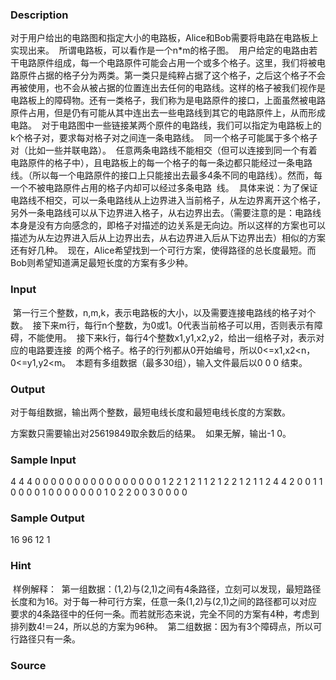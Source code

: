 
### Description
对于用户给出的电路图和指定大小的电路板，Alice和Bob需要将电路在电路板上实现出来。 
所谓电路板，可以看作是一个n*m的格子图。 
用户给定的电路由若干电路原件组成，每一个电路原件可能会占用一个或多个格子。这里，我们将被电路原件占据的格子分为两类。第一类只是纯粹占据了这个格子，之后这个格子不会再被使用，也不会从被占据的位置连出去任何的电路线。这样的格子被我们视作是电路板上的障碍物。还有一类格子，我们称为是电路原件的接口，上面虽然被电路原件占用，但是仍有可能从其中连出去一些电路线到其它的电路原件上，从而形成电路。 
对于电路图中一些链接某两个原件的电路线，我们可以指定为电路板上的k个格子对，要求每对格子对之间连一条电路线。 
同一个格子可能属于多个格子对（比如一些并联电路）。 
任意两条电路线不能相交（但可以连接到同一个有着电路原件的格子中），且电路板上的每一个格子的每一条边都只能经过一条电路线。（所以每一个电路原件的接口上只能接出去最多4条不同的电路线）。然而，每一个不被电路原件占用的格子内却可以经过多条电路 
线。 
具体来说：为了保证电路线不相交，可以一条电路线从上边界进入当前格子，从左边界离开这个格子，另外一条电路线可以从下边界进入格子，从右边界出去。（需要注意的是：电路线本身是没有方向感念的，即格子对描述的边关系是无向边。所以这样的方案也可以描述为从左边界进入后从上边界出去，从右边界进入后从下边界出去）相似的方案还有好几种。 
现在，Alice希望找到一个可行方案，使得路径的总长度最短。而Bob则希望知道满足最短长度的方案有多少种。 

### Input
 第一行三个整数，n,m,k，表示电路板的大小，以及需要连接电路线的格子对个数。 
接下来m行，每行n个整数，为0或1。0代表当前格子可以用，否则表示有障碍，不能使用。 
接下来k行，每行4个整数x1,y1,x2,y2，给出一组格子对，表示对应的电路要连接 
的两个格子。格子的行列都从0开始编号，所以0<=x1,x2<n，0<=y1,y2<m。 
本题有多组数据（最多30组），输入文件最后以0 0 0 结束。 

### Output
对于每组数据，输出两个整数，最短电线长度和最短电线长度的方案数。 

方案数只需要输出对25619849取余数后的结果。 
如果无解，输出-1 0。


### Sample Input
4 4 4
0 0 0 0
0 0 0 0
0 0 0 0
0 0 0 0
1 2 2 1
2 1 1 2
1 2 2 1
2 1 1 2
4 4 2
0 0 1 1
0 0 0 0
1 0 0 0
0 0 0 0
1 0 2 2
0 0 3 0
0 0 0
### Sample Output
16 96
12 1
### Hint
 样例解释： 
第一组数据：(1,2)与(2,1)之间有4条路径，立刻可以发现，最短路径长度和为16。对于每一种可行方案，任意一条(1,2)与(2,1)之间的路径都可以对应要求的4条路径中的任何一条。而若就形态来说，完全不同的方案有4种，考虑到排列数4!＝24，所以总的方案为96种。 
第二组数据：因为有3个障碍点，所以可行路径只有一条。 
### Source
